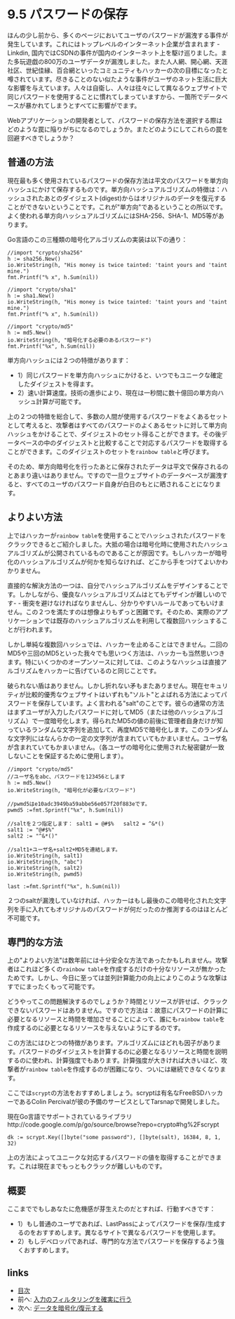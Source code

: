 # 9.5 パスワードの保存
ほんの少し前から、多くのページにおいてユーザのパスワードが漏洩する事件が発生しています。これにはトップレベルのインターネット企業が含まれます - Linkdin, 国内ではCSDNの事件が国内のインターネット上を駆け巡りました。また多玩遊戯の800万のユーザデータが漏洩しました。また人人網、開心網、天涯社区、世紀佳縁、百合網といったコミュニティもハッカーの次の目標になったと噂されています。尽きることのない似たような事件がユーザのネット生活に巨大な影響を与えています。人々は自衛し、人々は往々にして異なるウェブサイトで同じパスワードを使用することに慣れてしまっていますから、一箇所でデータベースが暴かれてしまうとすべてに影響がでます。

Webアプリケーションの開発者として、パスワードの保存方法を選択する際はどのような罠に陥りがちになるのでしょうか。またどのようにしてこれらの罠を回避すべきでしょうか？

## 普通の方法
現在最も多く使用されているパスワードの保存方法は平文のパスワードを単方向ハッシュにかけて保存するものです。単方向ハッシュアルゴリズムの特徴は：ハッシュされたあとのダイジェスト(digest)からはオリジナルのデータを復元することができないということです。これが"単方向"であるということの所以です。よく使われる単方向ハッシュアルゴリズムにはSHA-256、SHA-1、MD5等があります。

Go言語のこの三種類の暗号化アルゴリズムの実装は以下の通り：

	//import "crypto/sha256"
	h := sha256.New()
	io.WriteString(h, "His money is twice tainted: 'taint yours and 'taint mine.")
	fmt.Printf("% x", h.Sum(nil))

	//import "crypto/sha1"
	h := sha1.New()
	io.WriteString(h, "His money is twice tainted: 'taint yours and 'taint mine.")
	fmt.Printf("% x", h.Sum(nil))

	//import "crypto/md5"
	h := md5.New()
	io.WriteString(h, "暗号化する必要のあるパスワード")
	fmt.Printf("%x", h.Sum(nil))

単方向ハッシュには２つの特徴があります：

- 1）同じパスワードを単方向ハッシュにかけると、いつでもユニークな確定したダイジェストを得ます。
- 2）速い計算速度。技術の進歩により、現在は一秒間に数十億回の単方向ハッシュ計算が可能です。

上の２つの特徴を総合して、多数の人間が使用するパスワードをよくあるセットとして考えると、攻撃者はすべてのパスワードのよくあるセットに対して単方向ハッシュをかけることで、ダイジェストのセット得ることができます。その後データベースの中のダイジェストと比較することで対応するパスワードを取得することができます。このダイジェストのセットを`rainbow table`と呼びます。

そのため、単方向暗号化を行ったあとに保存されたデータは平文で保存されるのとあまり違いはありません。ですので一旦ウェブサイトのデータベースが漏洩すると、すべてのユーザのパスワード自身が白日のもとに晒されることになります。
## よりよい方法
上ではハッカーが`rainbow table`を使用することでハッシュされたパスワードをクラックできるとご紹介しました。大抵の場合は暗号化時に使用されたハッシュアルゴリズムが公開されているものであることが原因です。もしハッカーが暗号化のハッシュアルゴリズムが何かを知らなければ、どこから手をつけてよいかわかりません。

直接的な解決方法の一つは、自分でハッシュアルゴリズムをデザインすることです。しかしながら、優良なハッシュアルゴリズムはとてもデザインが難しいのです- - 衝突を避けなければなりませんし、分かりやすいルールであってもいけません。この２つを満たすのは想像よりもずっと困難です。そのため、実際のアプリケーションでは既存のハッシュアルゴリズムを利用して複数回ハッシュすることが行われます。

しかし単純な複数回ハッシュでは、ハッカーを止めることはできません。二回のMD5や三回のMD5といった我々でも思いつく方法は、ハッカーも当然思いつきます。特にいくつかのオープンソースに対しては、このようなハッシュは直接アルゴリズムをハッカーに告げているのと同じことです。

破られない盾はありません。しかし折れない矛もまたありません。現在セキュリティが比較的優秀なウェブサイトはいずれも"ソルト"とよばれる方法によってパスワードを保存しています。よく言われる"salt"のことです。彼らの通常の方法はまずユーザが入力したパスワードに対してMD5（または他のハッシュアルゴリズム）で一度暗号化します。得られたMD5の値の前後に管理者自身だけが知っているランダムな文字列を追加して、再度MD5で暗号化します。このランダムな文字列にはなんらかの一定の文字列が含まれていてもかまいません。ユーザ名が含まれていてもかまいません。（各ユーザの暗号化に使用された秘密鍵が一致しないことを保証するために使用します）。

	//import "crypto/md5"
	//ユーザ名をabc、パスワードを123456とします
	h := md5.New()
	io.WriteString(h, "暗号化が必要なパスワード")

	//pwmd5はe10adc3949ba59abbe56e057f20f883eです。
	pwmd5 :=fmt.Sprintf("%x", h.Sum(nil))

	//saltを２つ指定します： salt1 = @#$%   salt2 = ^&*()
	salt1 := "@#$%"
	salt2 := "^&*()"

	//salt1+ユーザ名+salt2+MD5を連結します。
	io.WriteString(h, salt1)
	io.WriteString(h, "abc")
	io.WriteString(h, salt2)
	io.WriteString(h, pwmd5)

	last :=fmt.Sprintf("%x", h.Sum(nil))

２つのsaltが漏洩していなければ、ハッカーはもし最後のこの暗号化された文字列を手に入れてもオリジナルのパスワードが何だったのか推測するのはほとんど不可能です。

## 専門的な方法
上の"よりよい方法"は数年前には十分安全な方法であったかもしれません。攻撃者はこれほど多くの`rainbow table`を作成するだけの十分なリソースが無かったためです。しかし、今日に至っては並列計算能力の向上によりこのような攻撃はすでにまったくもって可能です。

どうやってこの問題解決するのでしょうか？時間とリソースが許せば、クラックできないパスワードはありません。ですので方法は：故意にパスワードの計算に必要となるリソースと時間を増加させることによって、誰にも`rainbow table`を作成するのに必要となるリソースを与えないようにするのです。

この方法にはひとつの特徴があります。アルゴリズムにはどれも因子があります。パスワードのダイジェストを計算するのに必要となるリソースと時間を説明するのに使われ、計算強度でもあります。計算強度が大きければ大きいほど、攻撃者が`rainbow table`を作成するのが困難になり、ついには継続できなくなります。

ここでは`scrypt`の方法をおすすめしましょう。scryptは有名なFreeBSDハッカーであるColin Percivalが彼の予備のサービスとしてTarsnapで開発しました。

現在Go言語でサポートされているライブラリhttp://code.google.com/p/go/source/browse?repo=crypto#hg%2Fscrypt

	dk := scrypt.Key([]byte("some password"), []byte(salt), 16384, 8, 1, 32)

上の方法によってユニークな対応するパスワードの値を取得することができます。これは現在までもっともクラックが難しいものです。

## 概要
ここまででもしあなたに危機感が芽生えたのだとすれば、行動すべきです：

- 1）もし普通のユーザであれば、LastPassによってパスワードを保存/生成するのをおすすめします。異なるサイトで異なるパスワードを使用します。
- 2）もしデベロッパであれば、専門的な方法でパスワードを保存するよう強くおすすめします。

## links
   * [目次](<preface.md>)
   * 前へ: [入力のフィルタリングを確実に行う](<09.4.md>)
   * 次へ: [データを暗号化/復元する](<09.6.md>)
